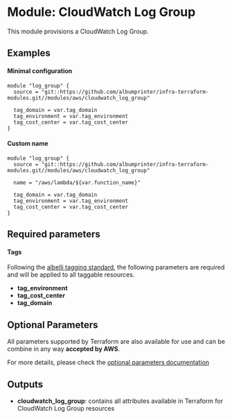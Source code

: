 # Module: CloudWatch Log Group

This module provisions a CloudWatch Log Group.

## Examples 

#### Minimal configuration
```
module "log_group" {
  source = "git::https://github.com/albumprinter/infra-terraform-modules.git//modules/aws/cloudwatch_log_group"

  tag_domain = var.tag_domain
  tag_environment = var.tag_environment
  tag_cost_center = var.tag_cost_center
}
```

#### Custom name
```
module "log_group" {
  source = "git::https://github.com/albumprinter/infra-terraform-modules.git//modules/aws/cloudwatch_log_group"

  name = "/aws/lambda/${var.function_name}"

  tag_domain = var.tag_domain
  tag_environment = var.tag_environment
  tag_cost_center = var.tag_cost_center
}
```

## Required parameters

#### Tags
Following the [albelli tagging standard](https://wiki.albelli.net/wiki/Albelli_AWS_Tagging_standards), the following parameters are required and will be applied to all taggable resources.

* **tag_environment**
* **tag_cost_center**
* **tag_domain**

## Optional Parameters

All parameters supported by Terraform are also available for use and can be combine in any way **accepted by AWS**.

For more details, please check the [optional parameters documentation](docs/optional_parameters.md)

## Outputs

* **cloudwatch_log_group**: contains all attributes available in Terraform for CloudWatch Log Group resources

